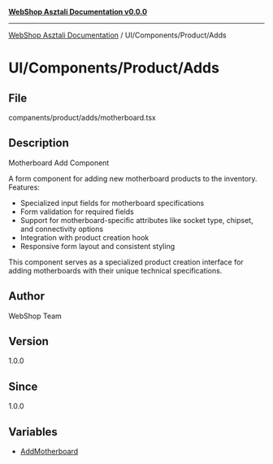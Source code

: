 [**WebShop Asztali Documentation v0.0.0**](../../../../README.md)

***

[WebShop Asztali Documentation](../../../../modules.md) / UI/Components/Product/Adds

# UI/Components/Product/Adds

## File

companents/product/adds/motherboard.tsx

## Description

Motherboard Add Component

A form component for adding new motherboard products to the inventory.
Features:
- Specialized input fields for motherboard specifications
- Form validation for required fields
- Support for motherboard-specific attributes like socket type, chipset, and connectivity options
- Integration with product creation hook
- Responsive form layout and consistent styling

This component serves as a specialized product creation interface
for adding motherboards with their unique technical specifications.

## Author

WebShop Team

## Version

1.0.0

## Since

1.0.0

## Variables

- [AddMotherboard](variables/AddMotherboard.md)

